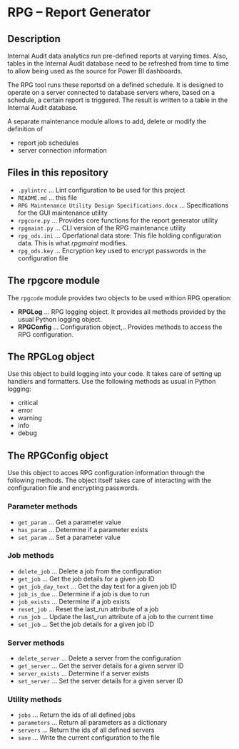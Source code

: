 # RPG – Report Generator

## Description

Internal Audit data analytics run pre-defined reports at varying times. Also, tables in the Internal Audit database need to be refreshed from time to time to allow being used as the source for Power BI dashboards.

The RPG tool runs these reportsd on a defined schedule. It is designed to operate on a server connected to database servers where, based on a schedule, a certain report is triggered. The result is written to a table in the Internal Audit database.

A separate maintenance module allows to add, delete or modify the definition of

* report job schedules
* server connection information

## Files in this repository

* `.pylintrc` ... Lint configuration to be used for this project
* `README.md` ... this file
* `RPG Maintenance Utility Design Specifications.docx` ... Specifications for the GUI maintenance utility
* `rpgcore.py` ... Provides core functions for the report generator utility
* `rpgmaint.py` ... CLI version of the RPG maintenance utility
* `rpg_ods.ini` ... Operfational data store: This file holding configuration data. This is what *rpgmaint* modifies.
* `rpg_ods.key` ... Encryption key used to encrypt passwords in the configuration file

## The rpgcore module

The `rpgcode` module provides two objects to be used withion RPG operation:

* **RPGLog** ... RPG logging object. It provides all methods provided by the usual Python logging object.
* **RPGConfig** ... Configuration object,.. Provides methods to access the RPG configuration.

## The RPGLog object

Use this object to build logging into your code. It takes care of setting up handlers and formatters. Use the following methods as usual in Python logging:

* critical
* error
* warning
* info
* debug

## The RPGConfig object

Use this object to acces RPG configuration information through the following methods. The object itself takes care of interacting with the configuration file and encrypting passwords.

### Parameter methods

* `get_param` ... Get a parameter value
* `has_param` ... Determine if a parameter exists
* `set_param` ... Set a parameter value

### Job methods

* `delete_job` ... Delete a job from the configuration
* `get_job` ... Get the job details for a given job ID
* `get_job_day_text` ... Get the day text for a given job ID
* `job_is_due` ... Determine if a job is due to run
* `job_exists` ... Determine if a job exists
* `reset_job` ... Reset the last_run attribute of a job
* `run_job` ... Update the last_run attribute of a job to the current time
* `set_job` ... Set the job details for a given job ID

### Server methods

* `delete_server` ... Delete a server from the configuration
* `get_server` ... Get the server details for a given server ID
* `server_exists` ... Determine if a server exists
* `set_server` ... Set the server details for a given server ID

### Utility methods

* `jobs` ... Return the ids of all defined jobs
* `parameters` ... Return all parameters as a dictionary
* `servers` ... Return the ids of all defined servers
* `save` ... Write the current configuration to the file

